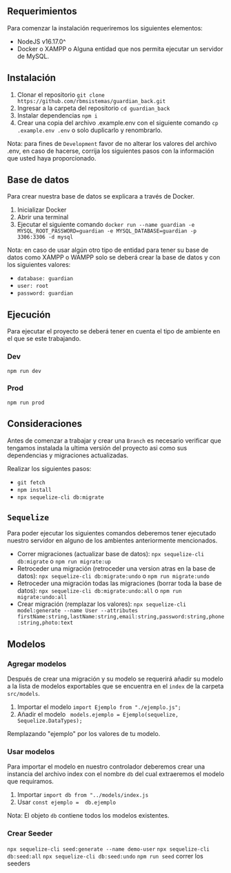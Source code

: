 ## Requerimientos

Para comenzar la instalación requeriremos los siguientes elementos:

- NodeJS v16.17.0^
- Docker o XAMPP o Alguna entidad que nos permita ejecutar un servidor de MySQL.

## Instalación

1. Clonar el repositorio `git clone https://github.com/rbmsistemas/guardian_back.git`
2. Ingresar a la carpeta del repositorio `cd guardian_back`
3. Instalar dependencias `npm i`
4. Crear una copia del archivo .example.env con el siguiente comando `cp .example.env .env` o solo duplicarlo y renombrarlo.

Nota: para fines de `Development` favor de no alterar los valores del archivo .env, en caso de hacerse, corrija los siguientes pasos con la información que usted haya proporcionado.

## Base de datos

Para crear nuestra base de datos se explicara a través de Docker.

1. Inicializar Docker
2. Abrir una terminal
3. Ejecutar el siguiente comando `docker run --name guardian -e MYSQL_ROOT_PASSWORD=guardian -e MYSQL_DATABASE=guardian -p 3306:3306 -d mysql`

Nota: en caso de usar algún otro tipo de entidad para tener su base de datos como XAMPP o WAMPP solo se deberá crear la base de datos y con los siguientes valores:

- `database: guardian `
- `user: root`
- `password: guardian `

## Ejecución

Para ejecutar el proyecto se deberá tener en cuenta el tipo de ambiente en el que se este trabajando.

### Dev

`npm run dev`

### Prod

`npm run prod`

## Consideraciones

Antes de comenzar a trabajar y crear una `Branch` es necesario verificar que tengamos instalada la ultima versión del proyecto asi como sus dependencias y migraciones actualizadas.

Realizar los siguientes pasos:

- `git fetch`
- `npm install`
- `npx sequelize-cli db:migrate`

## `Sequelize`

Para poder ejecutar los siguientes comandos deberemos tener ejecutado nuestro servidor en alguno de los ambientes anteriormente mencionados.

- Correr migraciones (actualizar base de datos):
  `npx sequelize-cli db:migrate` o `npm run migrate:up`
- Retroceder una migración (retroceder una version atras en la base de datos):
  `npx sequelize-cli db:migrate:undo` o `npm run migrate:undo`
- Retroceder una migración todas las migraciones (borrar toda la base de datos):
  `npx sequelize-cli db:migrate:undo:all` o `npm run migrate:undo:all`
- Crear migración (remplazar los valores):
  `npx sequelize-cli model:generate --name User --attributes firstName:string,lastName:string,email:string,password:string,phone:string,photo:text`

## Modelos

### Agregar modelos

Después de crear una migración y su modelo se requerirá añadir su modelo a la lista de modelos exportables que se encuentra en el `index` de la carpeta `src/models`.

1. Importar el modelo
   `import Ejemplo from "./ejemplo.js";`
2. Añadir el modelo
   ` models.ejemplo = Ejemplo(sequelize, Sequelize.DataTypes);`

Remplazando "ejemplo" por los valores de tu modelo.

### Usar modelos

Para importar el modelo en nuestro controlador deberemos crear una instancia del archivo index con el nombre `db` del cual extraeremos el modelo que requiramos.

1. Importar
   `import db from "../models/index.js`
2. Usar
   `const ejemplo =  db.ejemplo`

Nota: El objeto `db` contiene todos los modelos existentes.

### Crear Seeder

`npx sequelize-cli seed:generate --name demo-user`
`npx sequelize-cli db:seed:all`
`npx sequelize-cli db:seed:undo`
`npm run seed` correr los seeders
